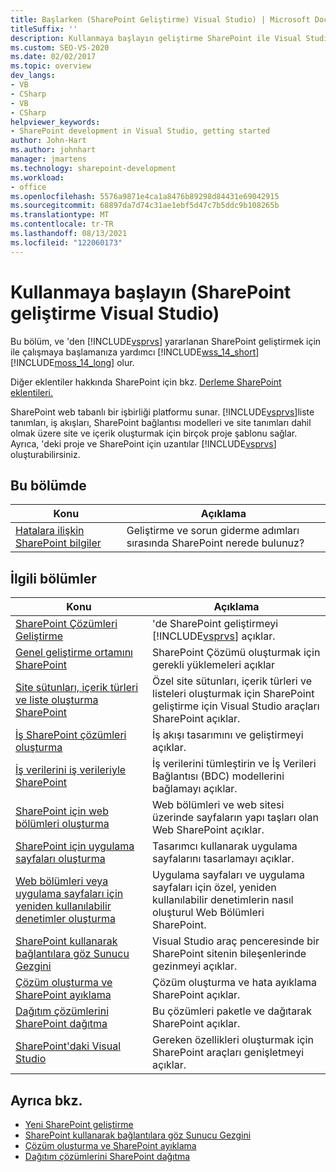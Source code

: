 ```yaml
---
title: Başlarken (SharePoint Geliştirme) Visual Studio) | Microsoft Docs
titleSuffix: ''
description: Kullanmaya başlayın geliştirme SharePoint ile Visual Studio. SharePoint web tabanlı bir işbirliği platformu sunar.
ms.custom: SEO-VS-2020
ms.date: 02/02/2017
ms.topic: overview
dev_langs:
- VB
- CSharp
- VB
- CSharp
helpviewer_keywords:
- SharePoint development in Visual Studio, getting started
author: John-Hart
ms.author: johnhart
manager: jmartens
ms.technology: sharepoint-development
ms.workload:
- office
ms.openlocfilehash: 5576a9871e4ca1a8476b89298d84431e69042915
ms.sourcegitcommit: 68897da7d74c31ae1ebf5d47c7b5ddc9b108265b
ms.translationtype: MT
ms.contentlocale: tr-TR
ms.lasthandoff: 08/13/2021
ms.locfileid: "122060173"
---
```

# <a name="get-started-sharepoint-development-in-visual-studio"></a>Kullanmaya başlayın (SharePoint geliştirme Visual Studio)

  Bu bölüm, ve 'den [!INCLUDE[vsprvs](../sharepoint/includes/vsprvs-md.md)] yararlanan SharePoint geliştirmek için ile çalışmaya başlamanıza yardımcı [!INCLUDE[wss_14_short](../sharepoint/includes/wss-14-short-md.md)] [!INCLUDE[moss_14_long](../sharepoint/includes/moss-14-long-md.md)] olur.

 Diğer eklentiler hakkında SharePoint için bkz. [Derleme SharePoint eklentileri.](/sharepoint/dev/sp-add-ins/sharepoint-add-ins)

 SharePoint web tabanlı bir işbirliği platformu sunar. [!INCLUDE[vsprvs](../sharepoint/includes/vsprvs-md.md)]liste tanımları, iş akışları, SharePoint bağlantısı modelleri ve site tanımları dahil olmak üzere site ve içerik oluşturmak için birçok proje şablonu sağlar. Ayrıca, 'deki proje ve SharePoint için uzantılar [!INCLUDE[vsprvs](../sharepoint/includes/vsprvs-md.md)] oluşturabilirsiniz.

## <a name="in-this-section"></a>Bu bölümde

|Konu|Açıklama|
|-----------|-----------------|
|[Hatalara ilişkin SharePoint bilgiler](../sharepoint/additional-information-for-sharepoint-errors.md)|Geliştirme ve sorun giderme adımları sırasında SharePoint nerede bulunuz?|

## <a name="related-sections"></a>İlgili bölümler

|Konu|Açıklama|
|-----------|-----------------|
|[SharePoint Çözümleri Geliştirme](../sharepoint/developing-sharepoint-solutions.md)|'de SharePoint geliştirmeyi [!INCLUDE[vsprvs](../sharepoint/includes/vsprvs-md.md)] açıklar.|
|[Genel geliştirme ortamını SharePoint](/sharepoint/dev/general-development/set-up-a-general-development-environment-for-sharepoint)|SharePoint Çözümü oluşturmak için gerekli yüklemeleri açıklar|
|[Site sütunları, içerik türleri ve liste oluşturma SharePoint](../sharepoint/creating-site-columns-content-types-and-lists-for-sharepoint.md)|Özel site sütunları, içerik türleri ve listeleri oluşturmak için SharePoint geliştirme için Visual Studio araçları SharePoint açıklar.|
|[İş SharePoint çözümleri oluşturma](../sharepoint/creating-sharepoint-workflow-solutions.md)|İş akışı tasarımını ve geliştirmeyi açıklar.|
|[İş verilerini iş verileriyle SharePoint](../sharepoint/integrating-business-data-into-sharepoint.md)|İş verilerini tümleştirin ve İş Verileri Bağlantısı (BDC) modellerini bağlamayı açıklar.|
|[SharePoint için web bölümleri oluşturma](../sharepoint/creating-web-parts-for-sharepoint.md)|Web bölümleri ve web sitesi üzerinde sayfaların yapı taşları olan Web SharePoint açıklar.|
|[SharePoint için uygulama sayfaları oluşturma](../sharepoint/creating-application-pages-for-sharepoint.md)|Tasarımcı kullanarak uygulama sayfalarını tasarlamayı açıklar.|
|[Web bölümleri veya uygulama sayfaları için yeniden kullanılabilir denetimler oluşturma](../sharepoint/creating-reusable-controls-for-web-parts-or-application-pages.md)|Uygulama sayfaları ve uygulama sayfaları için özel, yeniden kullanılabilir denetimlerin nasıl oluşturul Web Bölümleri SharePoint.|
|[SharePoint kullanarak bağlantılara göz Sunucu Gezgini](../sharepoint/browsing-sharepoint-connections-using-server-explorer.md)|Visual Studio araç penceresinde bir SharePoint sitenin bileşenlerinde gezinmeyi açıklar.|
|[Çözüm oluşturma ve SharePoint ayıklama](../sharepoint/building-and-debugging-sharepoint-solutions.md)|Çözüm oluşturma ve hata ayıklama SharePoint açıklar.|
|[Dağıtım çözümlerini SharePoint dağıtma](../sharepoint/packaging-and-deploying-sharepoint-solutions.md)|Bu çözümleri paketle ve dağıtarak SharePoint açıklar.|
|[SharePoint'daki Visual Studio](../sharepoint/extending-the-sharepoint-tools-in-visual-studio.md)|Gereken özellikleri oluşturmak için SharePoint araçları genişletmeyi açıklar.|

## <a name="see-also"></a>Ayrıca bkz.

- [Yeni SharePoint geliştirme](../sharepoint/developing-sharepoint-solutions.md)
- [SharePoint kullanarak bağlantılara göz Sunucu Gezgini](../sharepoint/browsing-sharepoint-connections-using-server-explorer.md)
- [Çözüm oluşturma ve SharePoint ayıklama](../sharepoint/building-and-debugging-sharepoint-solutions.md)
- [Dağıtım çözümlerini SharePoint dağıtma](../sharepoint/packaging-and-deploying-sharepoint-solutions.md)
